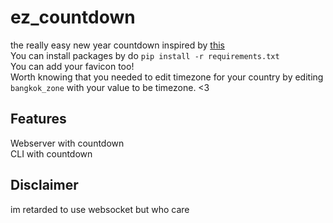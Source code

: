 # ez_countdown
the really easy new year countdown inspired by [this](https://github.com/yogeshwaran01/new-year-countdown-python.git)  
You can install packages by do `pip install -r requirements.txt`  
You can add your favicon too!  
Worth knowing that you needed to edit timezone for your country by editing `bangkok_zone` with your value to be timezone. <3
## Features
Webserver with countdown  
CLI with countdown
## Disclaimer
im retarded to use websocket but who care
